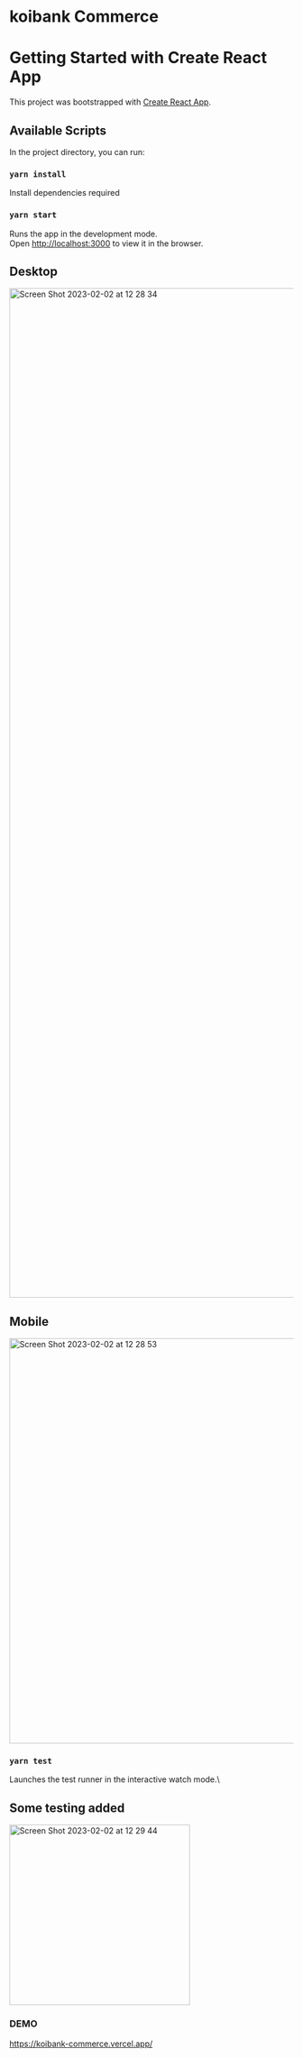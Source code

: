 # koibank Commerce
# Getting Started with Create React App

This project was bootstrapped with [Create React App](https://github.com/facebook/create-react-app).

## Available Scripts

In the project directory, you can run:

### `yarn install`

Install dependencies required

### `yarn start`

Runs the app in the development mode.\
Open [http://localhost:3000](http://localhost:3000) to view it in the browser.

## Desktop
<img width="1791" alt="Screen Shot 2023-02-02 at 12 28 34" src="https://user-images.githubusercontent.com/8261459/216399086-1a4e9e9f-58d3-42e0-890c-d9c1115af400.png">

## Mobile
<img width="719" alt="Screen Shot 2023-02-02 at 12 28 53" src="https://user-images.githubusercontent.com/8261459/216399126-97fdd4c2-c351-4089-b8aa-496498faa8a5.png">

### `yarn test`

Launches the test runner in the interactive watch mode.\

## Some testing added
<img width="320" alt="Screen Shot 2023-02-02 at 12 29 44" src="https://user-images.githubusercontent.com/8261459/216399047-02e0bac8-1ac0-4736-b6f1-f99edb29eec3.png">


### DEMO
https://koibank-commerce.vercel.app/

